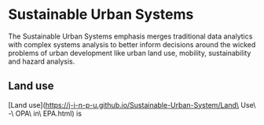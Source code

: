 # Sustainable Urban Systems
 
The Sustainable Urban Systems emphasis merges traditional data analytics with complex systems analysis to better inform decisions around the wicked problems of urban development like urban land use, mobility, sustainability and hazard analysis.

## Land use
[Land use](https://j-i-n-p-u.github.io/Sustainable-Urban-System/Land\ Use\ -\ OPA\ in\ EPA.html) is 
